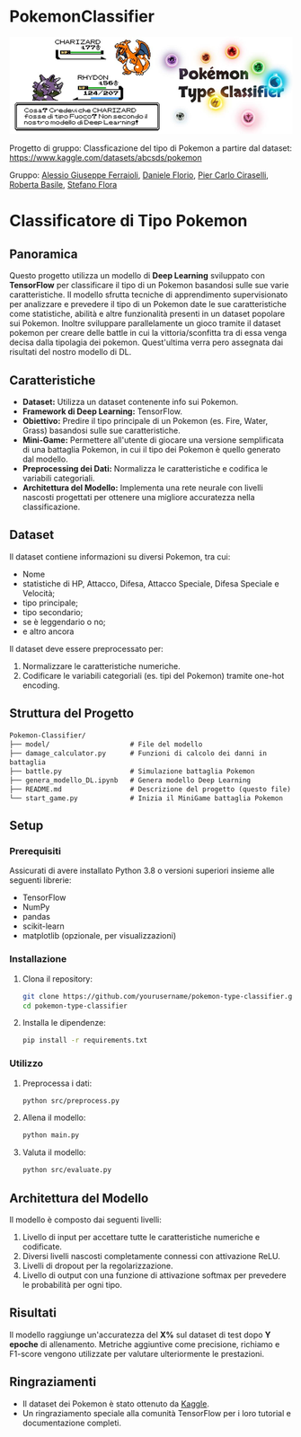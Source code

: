 # PokemonClassifier
![Pokémon Type Classifier](https://github.com/f-lost/PokemonClassifier/blob/main/header.jpg?raw=true "Header")

Progetto di gruppo: Classficazione del tipo di Pokemon a partire dal dataset: https://www.kaggle.com/datasets/abcsds/pokemon

Gruppo: [Alessio Giuseppe Ferraioli](https://github.com/AlessioGFerraioli), [Daniele Florio](https://github.com/DanieleFlo), [Pier Carlo Ciraselli](https://github.com/pierca9494), [Roberta Basile](https://github.com/RobertaBasile), [Stefano Flora](https://github.com/f-lost)

# Classificatore di Tipo Pokemon

## Panoramica
Questo progetto utilizza un modello di **Deep Learning** sviluppato con **TensorFlow** per classificare il tipo di un Pokemon basandosi sulle sue varie caratteristiche. Il modello sfrutta tecniche di apprendimento supervisionato per analizzare e prevedere il tipo di un Pokemon date le sue caratteristiche come statistiche, abilità e altre funzionalità presenti in un dataset popolare sui Pokemon. Inoltre sviluppare parallelamente un gioco tramite il dataset pokemon per creare delle battle in cui la vittoria/sconfitta tra di essa venga decisa dalla tipolagia dei pokemon. Quest'ultima verra pero assegnata dai risultati del nostro modello di DL.

## Caratteristiche
- **Dataset:** Utilizza un dataset contenente info sui Pokemon.
- **Framework di Deep Learning:** TensorFlow.
- **Obiettivo:** Predire il tipo principale di un Pokemon (es. Fire, Water, Grass) basandosi sulle sue caratteristiche.
- **Mini-Game:** Permettere all'utente di giocare una versione semplificata di una battaglia Pokemon, in cui il tipo dei Pokemon è quello generato dal modello.
- **Preprocessing dei Dati:** Normalizza le caratteristiche e codifica le variabili categoriali.
- **Architettura del Modello:** Implementa una rete neurale con livelli nascosti progettati per ottenere una migliore  accuratezza nella classificazione.

## Dataset
Il dataset contiene informazioni su diversi Pokemon, tra cui:
- Nome
- statistiche di HP, Attacco, Difesa, Attacco Speciale, Difesa Speciale e Velocità;
- tipo principale;
- tipo secondario;
- se è leggendario o no;
- e altro ancora


Il dataset deve essere preprocessato per:
1. Normalizzare le caratteristiche numeriche.
2. Codificare le variabili categoriali (es. tipi del Pokemon) tramite one-hot encoding.

## Struttura del Progetto
```
Pokemon-Classifier/
├── model/                    # File del modello
├── damage_calculator.py      # Funzioni di calcolo dei danni in battaglia
├── battle.py                 # Simulazione battaglia Pokemon
├── genera_modello_DL.ipynb   # Genera modello Deep Learning
├── README.md                 # Descrizione del progetto (questo file)
└── start_game.py             # Inizia il MiniGame battaglia Pokemon

```

## Setup
### Prerequisiti
Assicurati di avere installato Python 3.8 o versioni superiori insieme alle seguenti librerie:
- TensorFlow
- NumPy
- pandas
- scikit-learn
- matplotlib (opzionale, per visualizzazioni)

### Installazione
1. Clona il repository:
   ```bash
   git clone https://github.com/yourusername/pokemon-type-classifier.git
   cd pokemon-type-classifier
   ```
2. Installa le dipendenze:
   ```bash
   pip install -r requirements.txt
   ```

### Utilizzo


1. Preprocessa i dati:
   ```bash
   python src/preprocess.py
   ```
2. Allena il modello:
   ```bash
   python main.py
   ```
3. Valuta il modello:
   ```bash
   python src/evaluate.py
   ```

## Architettura del Modello
Il modello è composto dai seguenti livelli:
1. Livello di input per accettare tutte le caratteristiche numeriche e codificate.
2. Diversi livelli nascosti completamente connessi con attivazione ReLU.
3. Livelli di dropout per la regolarizzazione.
4. Livello di output con una funzione di attivazione softmax per prevedere le probabilità per ogni tipo.

## Risultati
Il modello raggiunge un'accuratezza del **X%** sul dataset di test dopo **Y epoche** di allenamento. Metriche aggiuntive come precisione, richiamo e F1-score vengono utilizzate per valutare ulteriormente le prestazioni.


## Ringraziamenti
- Il dataset dei Pokemon è stato ottenuto da [Kaggle](https://www.kaggle.com).
- Un ringraziamento speciale alla comunità TensorFlow per i loro tutorial e documentazione completi.



